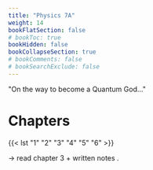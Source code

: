 ```yaml
---
title: "Physics 7A"
weight: 14
bookFlatSection: false
# bookToc: true
bookHidden: false
bookCollapseSection: true
# bookComments: false
# bookSearchExclude: false
---
```

"On the way to become a Quantum God..."

# Chapters

{{< lst "1" "2" "3" "4" "5" "6" >}}

&rarr; read chapter 3 + written notes . 